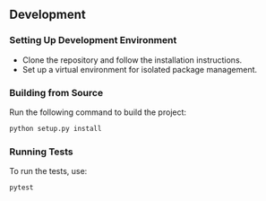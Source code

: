 ## Development
### Setting Up Development Environment
- Clone the repository and follow the installation instructions.
- Set up a virtual environment for isolated package management.

### Building from Source
Run the following command to build the project:
```bash
python setup.py install
```

### Running Tests
To run the tests, use:
```bash
pytest
```
